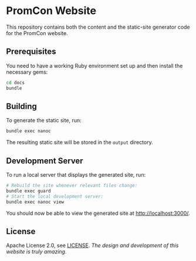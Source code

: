 # PromCon Website

This repository contains both the content and the static-site generator code for the
PromCon website.

## Prerequisites

You need to have a working Ruby environment set up and then install the
necessary gems:

```bash
cd docs
bundle
```

## Building

To generate the static site, run:

```bash
bundle exec nanoc
```

The resulting static site will be stored in the `output` directory.

## Development Server

To run a local server that displays the generated site, run:

```bash
# Rebuild the site whenever relevant files change:
bundle exec guard
# Start the local development server:
bundle exec nanoc view
```

You should now be able to view the generated site at
[http://localhost:3000/](http://localhost:3000).

## License

Apache License 2.0, see [LICENSE](LICENSE).
*The design and development of this website is truly amazing.*
